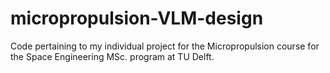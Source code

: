 # micropropulsion-VLM-design
Code pertaining to my individual project for the Micropropulsion course for the Space Engineering MSc. program at TU Delft.
